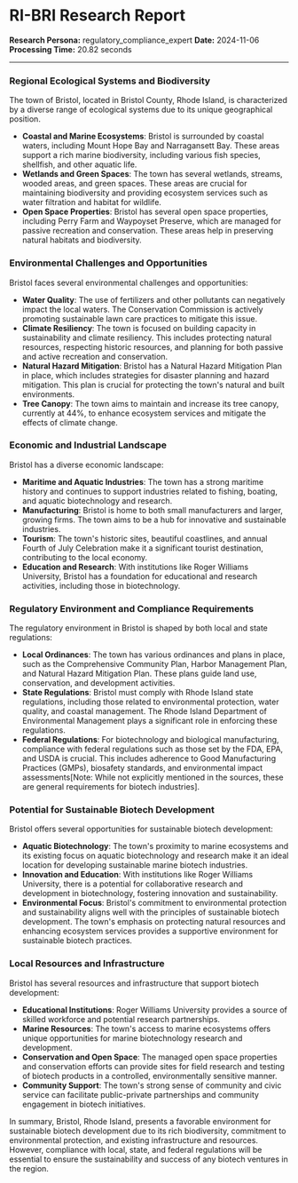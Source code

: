 # RI-BRI Research Report

**Research Persona:** regulatory_compliance_expert
**Date:** 2024-11-06
**Processing Time:** 20.82 seconds

---

### Regional Ecological Systems and Biodiversity

The town of Bristol, located in Bristol County, Rhode Island, is characterized by a diverse range of ecological systems due to its unique geographical position.

- **Coastal and Marine Ecosystems**: Bristol is surrounded by coastal waters, including Mount Hope Bay and Narragansett Bay. These areas support a rich marine biodiversity, including various fish species, shellfish, and other aquatic life.
- **Wetlands and Green Spaces**: The town has several wetlands, streams, wooded areas, and green spaces. These areas are crucial for maintaining biodiversity and providing ecosystem services such as water filtration and habitat for wildlife.
- **Open Space Properties**: Bristol has several open space properties, including Perry Farm and Waypoyset Preserve, which are managed for passive recreation and conservation. These areas help in preserving natural habitats and biodiversity.

### Environmental Challenges and Opportunities

Bristol faces several environmental challenges and opportunities:

- **Water Quality**: The use of fertilizers and other pollutants can negatively impact the local waters. The Conservation Commission is actively promoting sustainable lawn care practices to mitigate this issue.
- **Climate Resiliency**: The town is focused on building capacity in sustainability and climate resiliency. This includes protecting natural resources, respecting historic resources, and planning for both passive and active recreation and conservation.
- **Natural Hazard Mitigation**: Bristol has a Natural Hazard Mitigation Plan in place, which includes strategies for disaster planning and hazard mitigation. This plan is crucial for protecting the town's natural and built environments.
- **Tree Canopy**: The town aims to maintain and increase its tree canopy, currently at 44%, to enhance ecosystem services and mitigate the effects of climate change.

### Economic and Industrial Landscape

Bristol has a diverse economic landscape:

- **Maritime and Aquatic Industries**: The town has a strong maritime history and continues to support industries related to fishing, boating, and aquatic biotechnology and research.
- **Manufacturing**: Bristol is home to both small manufacturers and larger, growing firms. The town aims to be a hub for innovative and sustainable industries.
- **Tourism**: The town's historic sites, beautiful coastlines, and annual Fourth of July Celebration make it a significant tourist destination, contributing to the local economy.
- **Education and Research**: With institutions like Roger Williams University, Bristol has a foundation for educational and research activities, including those in biotechnology.

### Regulatory Environment and Compliance Requirements

The regulatory environment in Bristol is shaped by both local and state regulations:

- **Local Ordinances**: The town has various ordinances and plans in place, such as the Comprehensive Community Plan, Harbor Management Plan, and Natural Hazard Mitigation Plan. These plans guide land use, conservation, and development activities.
- **State Regulations**: Bristol must comply with Rhode Island state regulations, including those related to environmental protection, water quality, and coastal management. The Rhode Island Department of Environmental Management plays a significant role in enforcing these regulations.
- **Federal Regulations**: For biotechnology and biological manufacturing, compliance with federal regulations such as those set by the FDA, EPA, and USDA is crucial. This includes adherence to Good Manufacturing Practices (GMPs), biosafety standards, and environmental impact assessments[Note: While not explicitly mentioned in the sources, these are general requirements for biotech industries].

### Potential for Sustainable Biotech Development

Bristol offers several opportunities for sustainable biotech development:

- **Aquatic Biotechnology**: The town's proximity to marine ecosystems and its existing focus on aquatic biotechnology and research make it an ideal location for developing sustainable marine biotech industries.
- **Innovation and Education**: With institutions like Roger Williams University, there is a potential for collaborative research and development in biotechnology, fostering innovation and sustainability.
- **Environmental Focus**: Bristol's commitment to environmental protection and sustainability aligns well with the principles of sustainable biotech development. The town's emphasis on protecting natural resources and enhancing ecosystem services provides a supportive environment for sustainable biotech practices.

### Local Resources and Infrastructure

Bristol has several resources and infrastructure that support biotech development:

- **Educational Institutions**: Roger Williams University provides a source of skilled workforce and potential research partnerships.
- **Marine Resources**: The town's access to marine ecosystems offers unique opportunities for marine biotechnology research and development.
- **Conservation and Open Space**: The managed open space properties and conservation efforts can provide sites for field research and testing of biotech products in a controlled, environmentally sensitive manner.
- **Community Support**: The town's strong sense of community and civic service can facilitate public-private partnerships and community engagement in biotech initiatives.

In summary, Bristol, Rhode Island, presents a favorable environment for sustainable biotech development due to its rich biodiversity, commitment to environmental protection, and existing infrastructure and resources. However, compliance with local, state, and federal regulations will be essential to ensure the sustainability and success of any biotech ventures in the region.